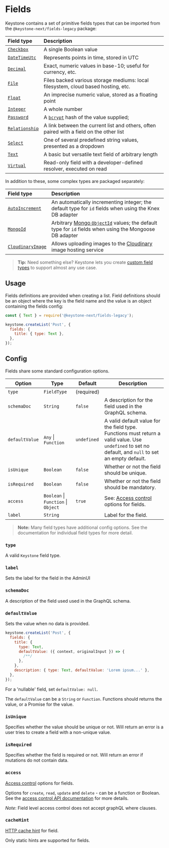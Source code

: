 <!--[meta]
section: api
title: Fields
order: 3
[meta]-->

# Fields

Keystone contains a set of primitive fields types that can be imported from the `@keystone-next/fields-legacy` package:

| Field type                                                          | Description                                                                             |
| :------------------------------------------------------------------ | :-------------------------------------------------------------------------------------- |
| [`Checkbox`](/packages/fields/src/types/Checkbox/README.md)         | A single Boolean value                                                                  |
| [`DateTimeUtc`](/packages/fields/src/types/DateTimeUtc/README.md)   | Represents points in time, stored in UTC                                                |
| [`Decimal`](/packages/fields/src/types/Decimal/README.md)           | Exact, numeric values in base-10; useful for currency, etc.                             |
| [`File`](/packages/fields/src/types/File/README.md)                 | Files backed various storage mediums: local filesystem, cloud based hosting, etc.       |
| [`Float`](/packages/fields/src/types/Float/README.md)               | An imprecise numeric value, stored as a floating point                                  |
| [`Integer`](/packages/fields/src/types/Integer/README.md)           | A whole number                                                                          |
| [`Password`](/packages/fields/src/types/Password/README.md)         | A [`bcrypt`](https://en.wikipedia.org/wiki/Bcrypt) hash of the value supplied;          |
| [`Relationship`](/packages/fields/src/types/Relationship/README.md) | A link between the current list and others, often paired with a field on the other list |
| [`Select`](/packages/fields/src/types/Select/README.md)             | One of several predefined string values, presented as a dropdown                        |
| [`Text`](/packages/fields/src/types/Text/README.md)                 | A basic but versatile text field of arbitrary length                                    |
| [`Virtual`](/packages/fields/src/types/Virtual/README.md)           | Read-only field with a developer-defined resolver, executed on read                     |

In addition to these, some complex types are packaged separately:

| Field type                                                       | Description                                                                                                                                                          |
| :--------------------------------------------------------------- | :------------------------------------------------------------------------------------------------------------------------------------------------------------------- |
| [`AutoIncrement`](/packages/fields-auto-increment/README.md)     | An automatically incrementing integer; the default type for `id` fields when using the Knex DB adapter                                                               |
| [`MongoId`](/packages/fields-mongoid/README.md)                  | Arbitrary [Mongo `ObjectId`](https://docs.mongodb.com/manual/reference/method/ObjectId/) values; the default type for `id` fields when using the Mongoose DB adapter |
| [`CloudinaryImage`](/packages/fields-cloudinary-image/README.md) | Allows uploading images to the [Cloudinary](https://cloudinary.com/) image hosting service                                                                           |

> **Tip:** Need something else? Keystone lets you create [custom field types](/docs/guides/custom-field-types.md) to support almost any use case.

## Usage

Fields definitions are provided when creating a list. Field definitions should be an object where the key is the field name and the value is an object containing the fields config:

```javascript
const { Text } = require('@keystone-next/fields-legacy');

keystone.createList('Post', {
  fields: {
    title: { type: Text },
  },
});
```

## Config

Fields share some standard configuration options.

| Option         | Type                                | Default     | Description                                                                                                                                           |
| -------------- | ----------------------------------- | ----------- | ----------------------------------------------------------------------------------------------------------------------------------------------------- |
| `type`         | `FieldType`                         | (required)  |                                                                                                                                                       |
| `schemaDoc`    | `String`                            | `false`     | A description for the field used in the GraphQL schema.                                                                                               |
| `defaultValue` | `Any` \| `Function`                 | `undefined` | A valid default value for the field type. Functions must return a valid value. Use `undefined` to set no default, and `null` to set an empty default. |
| `isUnique`     | `Boolean`                           | `false`     | Whether or not the field should be unique.                                                                                                            |
| `isRequired`   | `Boolean`                           | `false`     | Whether or not the field should be mandatory.                                                                                                         |
| `access`       | `Boolean` \| `Function` \| `Object` | `true`      | See: [Access control](https://keystonejs.com/guides/access-control) options for fields.                                                               |
| `label`        | `String`                            |             | Label for the field.                                                                                                                                  |

> **Note:** Many field types have additional config options. See the documentation for individual field types for more detail.

### `type`

A valid `Keystone` field type.

### `label`

Sets the label for the field in the AdminUI

### `schemaDoc`

A description of the field used used in the GraphQL schema.

### `defaultValue`

Sets the value when no data is provided.

```javascript
keystone.createList('Post', {
  fields: {
    title: {
      type: Text,
      defaultValue: ({ context, originalInput }) => {
        /**/
      },
    },
    description: { type: Text, defaultValue: 'Lorem ipsum...' },
  },
});
```

For a 'nullable' field, set `defaultValue: null`.

The `defaultValue` can be a `String` or `Function`. Functions should returns the value, or a Promise for the value.

### `isUnique`

Specifies whether the value should be unique or not. Will return an error is a user tries to create a field with a non-unique value.

### `isRequired`

Specifies whether the field is required or not. Will return an error if mutations do not contain data.

### `access`

[Access control](https://keystonejs.com/guides/access-control) options for fields.

Options for `create`, `read`, `update` and `delete` - can be a function or Boolean. See the [access control API documentation](https://keystonejs.com/api/access-control) for more details.

_Note_: Field level access control does not accept graphQL where clauses.

### `cacheHint`

[HTTP cache hint](https://keystonejs.com/api/create-list#cacheHint) for field.

Only static hints are supported for fields.
